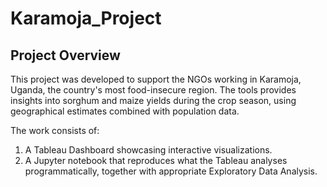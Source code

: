 # Karamoja_Project

## Project Overview
This project was developed to support the NGOs working in Karamoja, Uganda, the country's most food-insecure region. The tools provides insights into sorghum and maize yields during the crop season, using geographical estimates combined with population data.

The work consists of:
1) A Tableau Dashboard showcasing interactive visualizations.
2) A Jupyter notebook that reproduces what the Tableau analyses programmatically, together with appropriate Exploratory Data Analysis.
